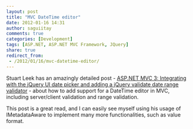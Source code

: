 ```yaml
---
layout: post
title: "MVC DateTime editor"
date: 2012-01-16 14:31
author: saguiitay
comments: true
categories: [Development]
tags: [ASP.NET, ASP.NET MVC Framework, JQuery]
share: true
redirect_from:
 - /2012/01/16/mvc-datetime-editor/
---
```

Stuart Leek has an amazingly detailed post - [ASP.NET MVC 3: Integrating with the jQuery 
UI date picker and adding a jQuery validate date range validator](http://blogs.msdn.com/b/stuartleeks/archive/2011/01/25/asp-net-mvc-3-integrating-with-the-jquery-ui-date-picker-and-adding-a-jquery-validate-date-range-validator.aspx) - 
about how to add support for a DateTime editor in MVC, including server/client validation and range validation.

This post is a great read, and I can easily see myself using his usage of IMetadataAware to implement many more functionalities, such as value format.

